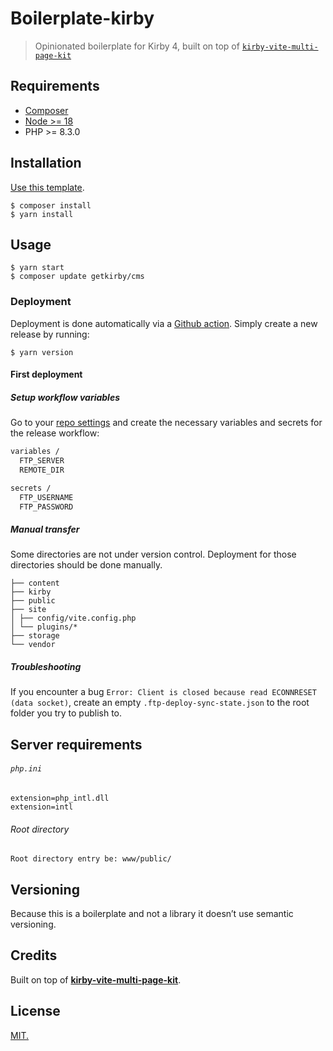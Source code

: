 # Boilerplate-kirby
> Opinionated boilerplate for Kirby 4, built on top of [`kirby-vite-multi-page-kit`](https://github.com/arnoson/kirby-vite-multi-page-kit/tree/main)

## Requirements

- [Composer](https://formulae.brew.sh/formula/composer)
- [Node >= 18](https://nodejs.org/en/download/package-manager)
- PHP >= 8.3.0

## Installation

[Use this template](https://github.com/chevalvert/boilerplate-kirby/generate).

```console
$ composer install
$ yarn install
```

## Usage

```console
$ yarn start
$ composer update getkirby/cms
```

### Deployment

Deployment is done automatically via a [Github action](.github/workflows/release.yml). Simply create a new release by running:
```console
$ yarn version
```

#### First deployment

##### Setup workflow variables

Go to your [repo settings](settings/secrets/actions) and create the necessary variables and secrets for the release workflow:

```bash
variables / 
  FTP_SERVER
  REMOTE_DIR

secrets / 
  FTP_USERNAME
  FTP_PASSWORD
```

##### Manual transfer

Some directories are not under version control. Deployment for those directories should be done manually.

```
├── content
├── kirby
├── public
├── site
│ ├── config/vite.config.php
│ └── plugins/*
├── storage
└── vendor
```

##### Troubleshooting

If you encounter a bug `Error: Client is closed because read ECONNRESET (data socket)`, create an empty `.ftp-deploy-sync-state.json` to the root folder you try to publish to.

## Server requirements 

###### `php.ini`

```
extension=php_intl.dll
extension=intl
```

###### Root directory 

```
Root directory entry be: www/public/
```

## Versioning

Because this is a boilerplate and not a library it doesn’t use semantic versioning.

## Credits

Built on top of **[kirby-vite-multi-page-kit](https://github.com/arnoson/kirby-vite-multi-page-kit/tree/main)**.

## License
[MIT.](https://tldrlegal.com/license/mit-license)
